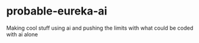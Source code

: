 # probable-eureka-ai
Making cool stuff using ai and pushing the limits with what could be coded with ai alone
